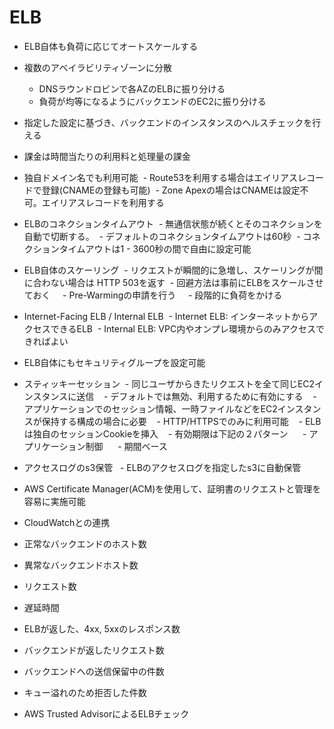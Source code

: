 # ELB

- ELB自体も負荷に応じてオートスケールする

- 複数のアベイラビリティゾーンに分散
  - DNSラウンドロビンで各AZのELBに振り分ける
  - 負荷が均等になるようにバックエンドのEC2に振り分ける
   
- 指定した設定に基づき、バックエンドのインスタンスのヘルスチェックを行える
- 課金は時間当たりの利用料と処理量の課金
- 独自ドメイン名でも利用可能
   - Route53を利用する場合はエイリアスレコードで登録(CNAMEの登録も可能)
   - Zone Apexの場合はCNAMEは設定不可。エイリアスレコードを利用する
- ELBのコネクションタイムアウト
  - 無通信状態が続くとそのコネクションを自動で切断する。
  - デフォルトのコネクションタイムアウトは60秒
  - コネクションタイムアウトは1 - 3600秒の間で自由に設定可能

- ELB自体のスケーリング
  - リクエストが瞬間的に急増し、スケーリングが間に合わない場合は HTTP 503を返す
  - 回避方法は事前にELBをスケールさせておく
     - Pre-Warmingの申請を行う
     - 段階的に負荷をかける

- Internet-Facing ELB / Internal ELB
  - Internet ELB: インターネットからアクセスできるELB
  - Internal ELB: VPC内やオンプレ環境からのみアクセスできればよい
- ELB自体にもセキュリティグループを設定可能

- スティッキーセッション
  - 同じユーザからきたリクエストを全て同じEC2インスタンスに送信
    - デフォルトでは無効、利用するために有効にする
    - アプリケーションでのセッション情報、一時ファイルなどをEC2インスタンスが保持する構成の場合に必要
    - HTTP/HTTPSでのみに利用可能
    - ELBは独自のセッションCookieを挿入
    - 有効期限は下記の２パターン
      - アプリケーション制御
      - 期間ベース
 
 - アクセスログのs3保管
   - ELBのアクセスログを指定したs3に自動保管
   
- AWS Certificate Manager(ACM)を使用して、証明書のリクエストと管理を容易に実施可能

- CloudWatchとの連携
 - 正常なバックエンドのホスト数
 - 異常なバックエンドホスト数
 - リクエスト数
 - 遅延時間
 - ELBが返した、4xx, 5xxのレスポンス数
 - バックエンドが返したリクエスト数
 - バックエンドへの送信保留中の件数
 - キュー溢れのため拒否した件数

- AWS Trusted AdvisorによるELBチェック
